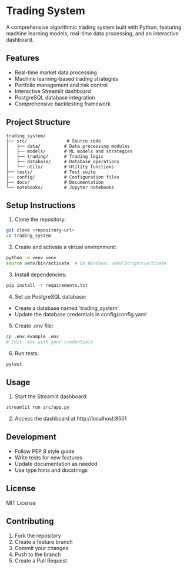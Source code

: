 # Trading System

A comprehensive algorithmic trading system built with Python, featuring machine learning models, real-time data processing, and an interactive dashboard.

## Features

- Real-time market data processing
- Machine learning-based trading strategies
- Portfolio management and risk control
- Interactive Streamlit dashboard
- PostgreSQL database integration
- Comprehensive backtesting framework

## Project Structure

```
trading_system/
├── src/               # Source code
│   ├── data/         # Data processing modules
│   ├── models/       # ML models and strategies
│   ├── trading/      # Trading logic
│   ├── database/     # Database operations
│   └── utils/        # Utility functions
├── tests/            # Test suite
├── config/           # Configuration files
├── docs/             # Documentation
└── notebooks/        # Jupyter notebooks
```

## Setup Instructions

1. Clone the repository:
```bash
git clone <repository-url>
cd trading_system
```

2. Create and activate a virtual environment:
```bash
python -m venv venv
source venv/bin/activate  # On Windows: venv\Scripts\activate
```

3. Install dependencies:
```bash
pip install -r requirements.txt
```

4. Set up PostgreSQL database:
- Create a database named 'trading_system'
- Update the database credentials in config/config.yaml

5. Create .env file:
```bash
cp .env.example .env
# Edit .env with your credentials
```

6. Run tests:
```bash
pytest
```

## Usage

1. Start the Streamlit dashboard:
```bash
streamlit run src/app.py
```

2. Access the dashboard at http://localhost:8501

## Development

- Follow PEP 8 style guide
- Write tests for new features
- Update documentation as needed
- Use type hints and docstrings

## License

MIT License

## Contributing

1. Fork the repository
2. Create a feature branch
3. Commit your changes
4. Push to the branch
5. Create a Pull Request 